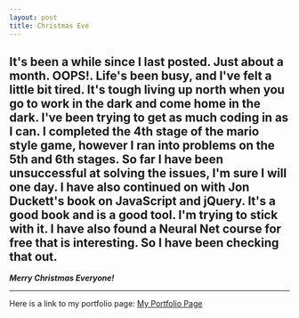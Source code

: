 ```yaml
---
layout: post
title: Christmas Eve 
---
```


It's been a while since I last posted. Just about a month. OOPS!.  Life's been busy, and I've felt a little bit tired. It's tough living up north when you go to work in the dark and come home in the dark.  I've been trying to get as much coding in as I can. I completed the 4th stage of the mario style game, however I ran into problems on the 5th and 6th stages. So far I have been unsuccessful at solving the issues, I'm sure I will one day. I have also continued on with Jon Duckett's book on JavaScript and jQuery. It's a good book and is a good tool. I'm trying to stick with it.  I have also found a Neural Net course for free that is interesting. So I have been checking that out. 
---

***Merry Christmas Everyone!***

 


---

Here is a link to my portfolio page:
[My Portfolio Page](https://dragon8029.github.io/Portfolio/)






